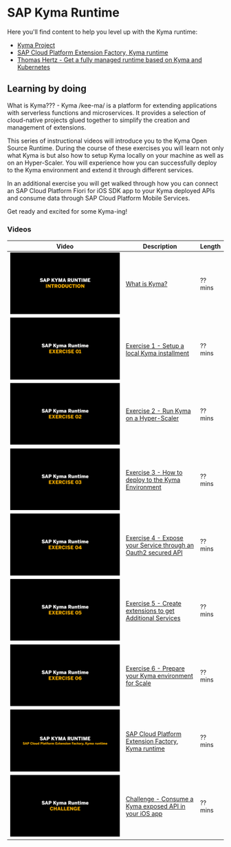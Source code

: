 # SAP Kyma Runtime

Here you'll find content to help you level up with the Kyma runtime:

- [Kyma Project](https://kyma-project.io)
- [SAP Cloud Platform Extension Factory, Kyma runtime](https://discovery-center.cloud.sap/protected/index.html#/serviceCatalog/1b320a69-c013-417c-bf55-2683299777c6)
- [Thomas Hertz - Get a fully managed runtime based on Kyma and Kubernetes](https://blogs.sap.com/2020/05/12/get-a-fully-managed-runtime-based-on-kyma-and-kubernetes/)

## Learning by doing

What is Kyma??? - Kyma /kee-ma/ is a platform for extending applications with serverless functions and microservices. It provides a selection of cloud-native projects glued together to simplify the creation and management of extensions.  

This series of instructional videos will introduce you to the Kyma Open Source Runtime. During the course of these exercises you will learn not only what Kyma is but also how to setup Kyma locally on your machine as well as on an Hyper-Scaler. You will experience how you can successfully deploy to the Kyma environment and extend it through different services.

In an additional exercise you will get walked through how you can connect an SAP Cloud Platform Fiori for iOS SDK app to your Kyma deployed APIs and consume data through SAP Cloud Platform Mobile Services.

Get ready and excited for some Kyma-ing!

### Videos  

| Video | Description | Length |
| - | - | - |
| [![Introduction](thumbnail-01.png)](https://www.youtube.com/channel/UCNfmelKDrvRmjYwSi9yvrMg)  | [What is Kyma?](https://github.com/SAP-samples)                                                  | ?? mins |
| [![Exercise 1](thumbnail-02.png)](https://www.youtube.com/channel/UCNfmelKDrvRmjYwSi9yvrMg)    | [Exercise 1 - Setup a local Kyma installment](https://github.com/SAP-samples)                    | ?? mins |
| [![Exercise 2](thumbnail-03.png)](https://www.youtube.com/channel/UCNfmelKDrvRmjYwSi9yvrMg)    | [Exercise 2 - Run Kyma on a Hyper-Scaler](https://github.com/SAP-samples)                        | ?? mins |
| [![Exercise 3](thumbnail-04.png)](https://www.youtube.com/channel/UCNfmelKDrvRmjYwSi9yvrMg)    | [Exercise 3 - How to deploy to the Kyma Environment](https://github.com/SAP-samples)             | ?? mins |
| [![Exercise 4](thumbnail-05.png)](https://www.youtube.com/channel/UCNfmelKDrvRmjYwSi9yvrMg)    | [Exercise 4 - Expose your Service through an Oauth2 secured API](https://github.com/SAP-samples) | ?? mins |
| [![Exercise 5](thumbnail-06.png)](https://www.youtube.com/channel/UCNfmelKDrvRmjYwSi9yvrMg)    | [Exercise 5 - Create extensions to get Additional Services](https://github.com/SAP-samples)      | ?? mins |
| [![Exercise 6](thumbnail-07.png)](https://www.youtube.com/channel/UCNfmelKDrvRmjYwSi9yvrMg)    | [Exercise 6 - Prepare your Kyma environment for Scale](https://github.com/SAP-samples)           | ?? mins |
| [![Managed Kyma](thumbnail-09.png)](https://www.youtube.com/channel/UCNfmelKDrvRmjYwSi9yvrMg)  | [SAP Cloud Platform Extension Factory, Kyma runtime](https://github.com/SAP-samples) | ?? mins |
| [![Challenge](thumbnail-08.png)](https://www.youtube.com/channel/UCNfmelKDrvRmjYwSi9yvrMg)        | [Challenge - Consume a Kyma exposed API in your iOS app](https://github.com/SAP-samples)          | ?? mins |
